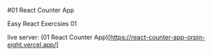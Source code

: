 #01 React Counter App

Easy React Exercsies 01

live server: (01 React Counter App)[https://react-counter-app-orpin-eight.vercel.app/]
